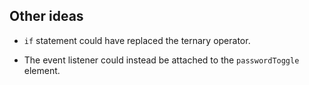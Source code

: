## Other ideas

- ``` if ``` statement could have replaced the ternary operator.

- The event listener could instead be attached to the ``` passwordToggle ``` element.